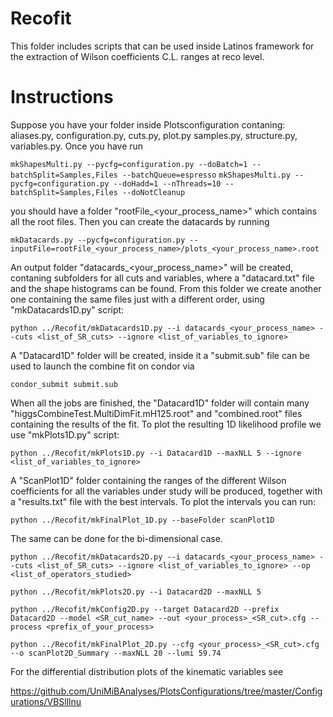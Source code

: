 # Recofit

This folder includes scripts that can be used inside Latinos framework for the extraction of Wilson coefficients C.L. ranges at reco level.

# Instructions

Suppose you have your folder inside Plotsconfiguration contaning: aliases.py, configuration.py, cuts.py, plot.py samples.py, structure.py, variables.py. Once you have run 

`mkShapesMulti.py --pycfg=configuration.py --doBatch=1 --batchSplit=Samples,Files --batchQueue=espresso`
`mkShapesMulti.py --pycfg=configuration.py --doHadd=1 --nThreads=10 --batchSplit=Samples,Files --doNotCleanup`

you should have a folder "rootFile_<your_process_name>" which contains all the root files. Then you can create the datacards by running

`mkDatacards.py --pycfg=configuration.py --inputFile=rootFile_<your_process_name>/plots_<your_process_name>.root`

An output folder "datacards_<your_process_name>" will be created, contaning subfolders for all cuts and variables, where a "datacard.txt" file and the shape histograms can be found. 
From this folder we create another one containing the same files just with a different order, using "mkDatacards1D.py" script:

`python ../Recofit/mkDatacards1D.py --i datacards_<your_process_name> --cuts <list_of_SR_cuts> --ignore <list_of_variables_to_ignore>`

A "Datacard1D" folder will be created, inside it a "submit.sub" file can be used to launch the combine fit on condor via

`condor_submit submit.sub`

When all the jobs are finished, the "Datacard1D" folder will contain many "higgsCombineTest.MultiDimFit.mH125.root" and "combined.root" files containing the results of the fit. To plot the resulting 1D likelihood profile we use "mkPlots1D.py" script:

`python ../Recofit/mkPlots1D.py --i Datacard1D --maxNLL 5 --ignore <list_of_variables_to_ignore>`

A "ScanPlot1D" folder containing the ranges of the different Wilson coefficients for all the variables under study will be produced, together with a "results.txt" file with the best intervals.
To plot the intervals you can run:

`python ../Recofit/mkFinalPlot_1D.py --baseFolder scanPlot1D`


The same can be done for the bi-dimensional case.

`python ../Recofit/mkDatacards2D.py --i datacards_<your_process_name> --cuts <list_of_SR_cuts> --ignore <list_of_variables_to_ignore> --op <list_of_operators_studied>`

`python ../Recofit/mkPlots2D.py --i Datacard2D --maxNLL 5`

`python ../Recofit/mkConfig2D.py --target Datacard2D --prefix Datacard2D --model <SR_cut_name> --out <your_process>_<SR_cut>.cfg --process <prefix_of_your_process>`

`python ../Recofit/mkFinalPlot_2D.py --cfg <your_process>_<SR_cut>.cfg --o scanPlot2D_Summary --maxNLL 20 --lumi 59.74`

For the differential distribution plots of the kinematic variables see 

https://github.com/UniMiBAnalyses/PlotsConfigurations/tree/master/Configurations/VBSlllnu